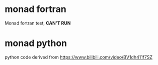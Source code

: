 # monad fortran
Monad fortran test, **CAN'T RUN**

# monad python 

python code derived from  https://www.bilibili.com/video/BV1dh411f7SZ


